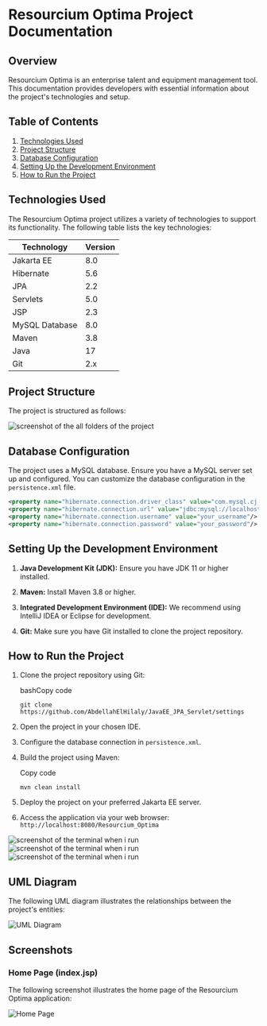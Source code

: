 # Resourcium Optima Project Documentation

## Overview

Resourcium Optima is an enterprise talent and equipment management tool. This documentation provides developers with essential information about the project's technologies and setup.

## Table of Contents

1. [Technologies Used](#technologies-used)
2. [Project Structure](#project-structure)
3. [Database Configuration](#database-configuration)
4. [Setting Up the Development Environment](#setting-up-the-development-environment)
5. [How to Run the Project](#how-to-run-the-project)

## Technologies Used

The Resourcium Optima project utilizes a variety of technologies to support its functionality. The following table lists the key technologies:

| Technology       | Version |
|------------------|---------|
| Jakarta EE       | 8.0     |
| Hibernate        | 5.6     |
| JPA              | 2.2     |
| Servlets         | 5.0     |
| JSP              | 2.3     |
| MySQL Database   | 8.0     |
| Maven            | 3.8     |
| Java             | 17      |
| Git              | 2.x     |

## Project Structure

The project is structured as follows:

![screenshot of the all folders of the project ](docs/scr_1.png)

## Database Configuration

The project uses a MySQL database. Ensure you have a MySQL server set up and configured. You can customize the database configuration in the `persistence.xml` file.

```xml
<property name="hibernate.connection.driver_class" value="com.mysql.cj.jdbc.Driver"/>
<property name="hibernate.connection.url" value="jdbc:mysql://localhost:3306/your_database"/>
<property name="hibernate.connection.username" value="your_username"/>
<property name="hibernate.connection.password" value="your_password"/>
```
## Setting Up the Development Environment

1.  **Java Development Kit (JDK):** Ensure you have JDK 11 or higher installed.

2.  **Maven:** Install Maven 3.8 or higher.

3.  **Integrated Development Environment (IDE):** We recommend using IntelliJ IDEA or Eclipse for development.

4.  **Git:** Make sure you have Git installed to clone the project repository.


## How to Run the Project

1.  Clone the project repository using Git:

    bashCopy code

    `git clone https://github.com/AbdellahElHilaly/JavaEE_JPA_Servlet/settings`

2.  Open the project in your chosen IDE.

3.  Configure the database connection in `persistence.xml`.

4.  Build the project using Maven:

    Copy code

    `mvn clean install`

5.  Deploy the project on your preferred Jakarta EE server.

6.  Access the application via your web browser: `http://localhost:8080/Resourcium_Optima`


![screenshot of the terminal when i run ](docs/scr_2.png)
![screenshot of the terminal when i run ](docs/scr_3.png)
![screenshot of the terminal when i run ](docs/scr_4.png)

## UML Diagram

The following UML diagram illustrates the relationships between the project's entities:

![UML Diagram](docs/scr_6.png)

## Screenshots

### Home Page (index.jsp)

The following screenshot illustrates the home page of the Resourcium Optima application:

![Home Page](docs/scr_7.png)

